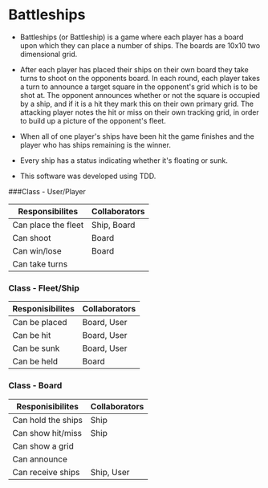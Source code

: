 Battleships 
========================

- Battleships (or Battleship) is a game where each player has a board upon which they can place a number of ships. The boards are 10x10 two dimensional grid.

- After each player has placed their ships on their own board they take turns to shoot on the opponents board. In each round, each player takes a turn to announce a target square in the opponent's grid which is to be shot at. The opponent announces whether or not the square is occupied by a ship, and if it is a hit they mark this on their own primary grid. The attacking player notes the hit or miss on their own tracking grid, in order to build up a picture of the opponent's fleet.

- When all of one player's ships have been hit the game finishes and the player who has ships remaining is the winner.

- Every ship has a status indicating whether it's floating or sunk.

- This software was developed using TDD.


###Class - User/Player

Responsibilites             | Collaborators
----------------------------|------------------
Can place the fleet         | Ship, Board
Can shoot                   | Board
Can win/lose                | Board
Can take turns              | 

### Class - Fleet/Ship 

Responisibilites        | Collaborators
------------------------|------------------
Can be placed           | Board, User
Can be hit              | Board, User
Can be sunk             | Board, User
Can be held             | Board

### Class - Board

Responisibilites        | Collaborators
------------------------|------------------
Can hold the ships      | Ship
Can show hit/miss       | Ship
Can show a grid         | 
Can announce            | 
Can receive ships       | Ship, User